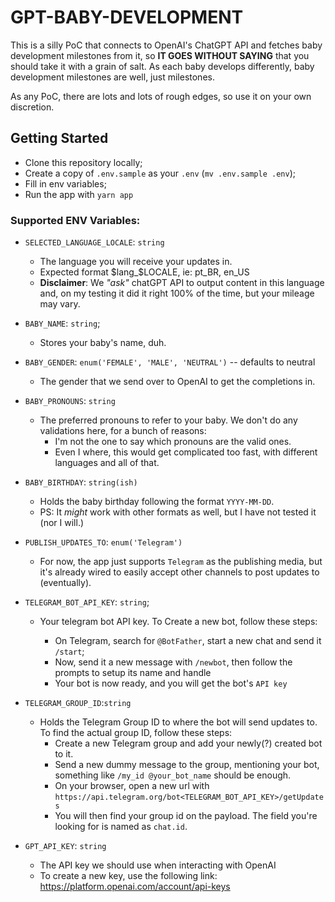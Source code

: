 # GPT-BABY-DEVELOPMENT

This is a silly PoC that connects to OpenAI's ChatGPT API and fetches baby development milestones from it, so **IT GOES WITHOUT SAYING** that you should take it with a grain of salt. As each baby develops differently, baby development milestones are well, just milestones.

As any PoC, there are lots and lots of rough edges, so use it on your own discretion.

## Getting Started

-   Clone this repository locally;
-   Create a copy of `.env.sample` as your `.env` (`mv .env.sample .env`);
-   Fill in env variables;
-   Run the app with `yarn app`

### Supported ENV Variables:

-   `SELECTED_LANGUAGE_LOCALE`: `string`

    -   The language you will receive your updates in.
    -   Expected format $lang_$LOCALE, ie: pt_BR, en_US
    -   **Disclaimer**: We _"ask"_ chatGPT API to output content in this language and, on my testing it did it right 100% of the time, but your mileage may vary.

-   `BABY_NAME`: `string`;

    -   Stores your baby's name, duh.

-   `BABY_GENDER`: `enum('FEMALE', 'MALE', 'NEUTRAL')` -- defaults to neutral

    -   The gender that we send over to OpenAI to get the completions in.

-   `BABY_PRONOUNS`: `string`

    -   The preferred pronouns to refer to your baby. We don't do any validations here, for a bunch of reasons:
        -   I'm not the one to say which pronouns are the valid ones.
        -   Even I where, this would get complicated too fast, with different languages and all of that.

-   `BABY_BIRTHDAY`: `string(ish)`

    -   Holds the baby birthday following the format `YYYY-MM-DD`.
    -   PS: It _might_ work with other formats as well, but I have not tested it (nor I will.)

-   `PUBLISH_UPDATES_TO`: `enum('Telegram')`

    -   For now, the app just supports `Telegram` as the publishing media, but it's already wired to easily accept other channels to post updates to (eventually).

-   `TELEGRAM_BOT_API_KEY`: `string`;

    -   Your telegram bot API key. To Create a new bot, follow these steps:

        -   On Telegram, search for `@BotFather`, start a new chat and send it `/start`;
        -   Now, send it a new message with `/newbot`, then follow the prompts to setup its name and handle
        -   Your bot is now ready, and you will get the bot's `API key`

-   `TELEGRAM_GROUP_ID`:`string`

    -   Holds the Telegram Group ID to where the bot will send updates to. To find the actual group ID, follow these steps:
        -   Create a new Telegram group and add your newly(?) created bot to it.
        -   Send a new dummy message to the group, mentioning your bot, something like `/my_id @your_bot_name` should be enough.
        -   On your browser, open a new url with `https://api.telegram.org/bot<TELEGRAM_BOT_API_KEY>/getUpdates`
        -   You will then find your group id on the payload. The field you're looking for is named as `chat.id`.

-   `GPT_API_KEY`: `string`

    -   The API key we should use when interacting with OpenAI
    -   To create a new key, use the following link: https://platform.openai.com/account/api-keys
